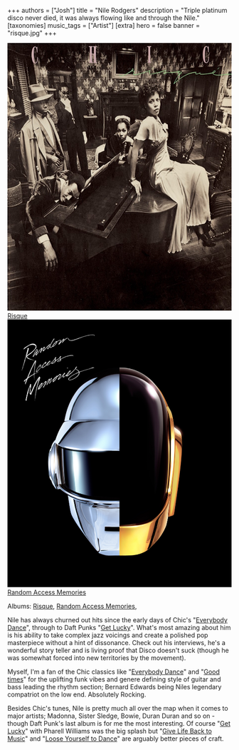 +++
authors = ["Josh"]
title = "Nile Rodgers"
description = "Triple platinum disco never died, it was always flowing like and through the Nile."
[taxonomies]
music_tags = ["Artist"]
[extra]
hero = false
banner = "risque.jpg"
+++

<div class="album-gallery">
	<div class="album-item">
		<a href="https://youtube.com/playlist?list=PLPunBhufk07IAKw1a60mDa8pj6gPAsTBw&si=p0X8n3dv5ngSTJct" class="album-link" target="_blank" rel="noopener noreferrer">
			<img src="risque.jpg" alt="Risque" class="album-cover" width="600" height="600" loading="lazy" />
			<div class="album-title">Risque</div>
		</a>
	</div>
	<div class="album-item">
		<a href="https://youtube.com/playlist?list=PLSbDLF8wQ3oKcstd9ybCSv2lNm_8NTYkI&si=p-CHt2IbHd05__YT" class="album-link" target="_blank" rel="noopener noreferrer">
			<img src="random-access-memories.jpg" alt="Random Access Memories" class="album-cover" width="600" height="600" loading="lazy" />
			<div class="album-title">Random Access Memories</div>
		</a>
	</div>
</div>

Albums: [Risque](https://youtube.com/playlist?list=PLPunBhufk07IAKw1a60mDa8pj6gPAsTBw&si=p0X8n3dv5ngSTJct), [Random Access Memories](https://youtube.com/playlist?list=PLSbDLF8wQ3oKcstd9ybCSv2lNm_8NTYkI&si=p-CHt2IbHd05__YT),

Nile has always churned out hits since the early days of Chic's "[Everybody Dance](https://youtu.be/aKmJxpKKvYM?si=U3PkVPlMXhFhedi9)", through to Daft Punks "[Get Lucky](https://youtu.be/5NV6Rdv1a3I?si=vIVs58KmrMu0NhWv)". What's most amazing about him is his ability to take complex jazz voicings and create a polished pop masterpiece without a hint of dissonance. Check out his interviews, he's a wonderful story teller and is living proof that Disco doesn't suck (though he was somewhat forced into new territories by the movement).

Myself, I'm a fan of the Chic classics like "[Everybody Dance](https://youtu.be/aKmJxpKKvYM?si=U3PkVPlMXhFhedi9)" and "[Good times](https://youtu.be/51r5f5OdIY0?si=566_u2U1b3ZR3DOc)" for the uplifting funk vibes and genere defining style of guitar and bass leading the rhythm section; Bernard Edwards being Niles legendary compatriot on the low end. Absolutely Rocking. 

Besides Chic's tunes, Nile is pretty much all over the map when it comes to major artists; Madonna, Sister Sledge, Bowie, Duran Duran and so on - though Daft Punk's last album is for me the most interesting. Of course "[Get Lucky](https://youtu.be/5NV6Rdv1a3I?si=vIVs58KmrMu0NhWv)" with Pharell Williams was the big splash but "[Give Life Back to Music](https://youtu.be/IluRBvnYMoY?si=WfbACqeryuNHNoyw)" and "[Loose Yourself to Dance](https://youtu.be/NF-kLy44Hls?si=CBPXIwoYEjRAphT9)" are arguably better pieces of craft.